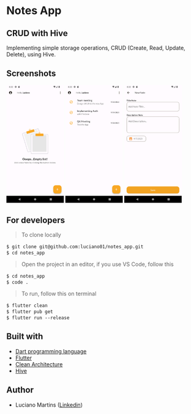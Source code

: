 # Notes App 

## CRUD with Hive

Implementing simple storage operations, CRUD (Create, Read, Update, Delete), using Hive.

## Screenshots
<p float="left">
    <img width="150" src="https://github.com/luciano01/notes_app/blob/master/lib/core/ui/assets/images/screenshots/EmptyList.png">
    <img width="150" src="https://github.com/luciano01/notes_app/blob/master/lib/core/ui/assets/images/screenshots/ListNotes.png">
    <img width="150" src="https://github.com/luciano01/notes_app/blob/master/lib/core/ui/assets/images/screenshots/AddNote.png">
</p>

## For developers
> To clone locally
```
$ git clone git@github.com:luciano01/notes_app.git
$ cd notes_app
```
> Open the project in an editor, if you use VS Code, follow this
```
$ cd notes_app
$ code .
```
> To run, follow this on terminal
```
$ flutter clean
$ flutter pub get
$ flutter run --release
```

## Built with
- [Dart programming language](https://dart.dev/)
- [Flutter](https://flutter.dev/)
- [Clean Architecture](https://blog.cleancoder.com/uncle-bob/2012/08/13/the-clean-architecture.html)
- [Hive](https://pub.dev/packages/hive)

## Author
- Luciano Martins ([Linkedin](https://br.linkedin.com/in/luciano01))